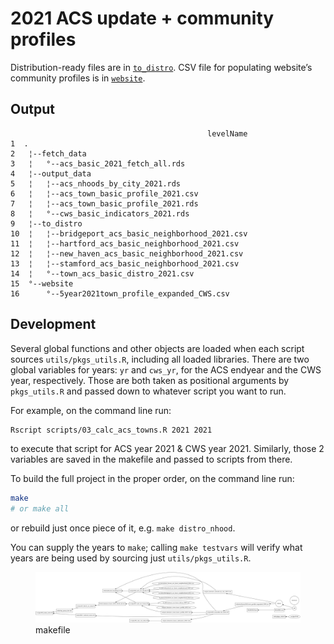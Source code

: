 
<!-- README.md is generated from README.Rmd. Please edit that file -->

# 2021 ACS update + community profiles

Distribution-ready files are in [`to_distro`](to_distro). CSV file for
populating website’s community profiles is in [`website`](website).

## Output

                                                levelName
    1  .                                                 
    2   ¦--fetch_data                                    
    3   ¦   °--acs_basic_2021_fetch_all.rds              
    4   ¦--output_data                                   
    5   ¦   ¦--acs_nhoods_by_city_2021.rds               
    6   ¦   ¦--acs_town_basic_profile_2021.csv           
    7   ¦   ¦--acs_town_basic_profile_2021.rds           
    8   ¦   °--cws_basic_indicators_2021.rds             
    9   ¦--to_distro                                     
    10  ¦   ¦--bridgeport_acs_basic_neighborhood_2021.csv
    11  ¦   ¦--hartford_acs_basic_neighborhood_2021.csv  
    12  ¦   ¦--new_haven_acs_basic_neighborhood_2021.csv 
    13  ¦   ¦--stamford_acs_basic_neighborhood_2021.csv  
    14  ¦   °--town_acs_basic_distro_2021.csv            
    15  °--website                                       
    16      °--5year2021town_profile_expanded_CWS.csv    

## Development

Several global functions and other objects are loaded when each script
sources `utils/pkgs_utils.R`, including all loaded libraries. There are
two global variables for years: `yr` and `cws_yr`, for the ACS endyear
and the CWS year, respectively. Those are both taken as positional
arguments by `pkgs_utils.R` and passed down to whatever script you want
to run.

For example, on the command line run:

``` bash
Rscript scripts/03_calc_acs_towns.R 2021 2021
```

to execute that script for ACS year 2021 & CWS year 2021. Similarly,
those 2 variables are saved in the makefile and passed to scripts from
there.

To build the full project in the proper order, on the command line run:

``` bash
make
# or make all
```

or rebuild just once piece of it, e.g. `make distro_nhood`.

You can supply the years to `make`; calling `make testvars` will verify
what years are being used by sourcing just `utils/pkgs_utils.R`.

<figure>
<img src="make.png" alt="makefile" />
<figcaption aria-hidden="true">makefile</figcaption>
</figure>
